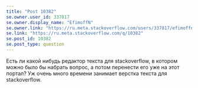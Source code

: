 ```yaml
---
title: "Post 10382"
se.owner.user_id: 337817
se.owner.display_name: "EfimoffN"
se.owner.link: "https://ru.meta.stackoverflow.com/users/337817/efimoffn"
se.link: "https://ru.meta.stackoverflow.com/q/10382"
se.post_id: 10382
se.post_type: question
---
```

<p>Есть ли какой нибудь редактор текста для stackoverflow, в котором можно было бы набрать вопрос, а потом перенести его уже на этот портал? Уж очень много времени занимает верстка текста для stackoverflow.</p>
